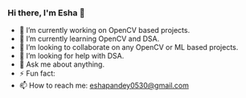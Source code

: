 ### Hi there, I'm Esha 👋


- 🔭 I’m currently working on OpenCV based projects.
- 🌱 I’m currently learning OpenCV and DSA.
- 👯 I’m looking to collaborate on any OpenCV or ML based projects.
- 🤔 I’m looking for help with DSA.
- 💬 Ask me about anything.
- ⚡ Fun fact: 
- 📫 How to reach me: eshapandey0530@gmail.com

